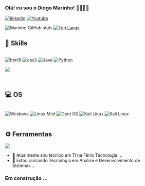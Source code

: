 ### Olá! eu sou o Diogo Marinho! 🙋🏼‍♂️👋

[![linkedin](https://img.shields.io/badge/LinkedIn-0077B5?style=for-the-badge&logo=linkedin&logoColor=white)](https://www.linkedin.com/in/diogoms/)
[![Youtube](https://img.shields.io/badge/YouTube-FF0000?style=for-the-badge&logo=youtube&logoColor=white)](https://www.youtube.com/channel/UCBD_Jv9gPu3GlI8IlR0aDOQ)


![Marinho GitHub stats](https://github-readme-stats.vercel.app/api?username=MarinhoDevTi&show_icons=true&theme=radical)
[![Top Langs](https://github-readme-stats.vercel.app/api/top-langs/?username=MarinhoDevTi)](https://github.com/anuraghazra/github-readme-stats)


## 🚀 Skills

<div style="display: inline_block"><br/>


<img aling="center" alt="html5" src="https://img.shields.io/badge/HTML-239120?style=for-the-badge&logo=html5&logoColor=white">

<img aling="center" alt="css3" src="https://img.shields.io/badge/CSS3-1572B6?style=for-the-badge&logo=css3&logoColor=white">

<img aling="center" alt="Java" src="https://img.shields.io/badge/Java-ED8B00?style=for-the-badge&logo=java&logoColor=white">

<img aling="center" alt="Python" src="https://img.shields.io/badge/Python-14354C?style=for-the-badge&logo=python&logoColor=white">


<p align="left">
  <a href="https://skillicons.dev">
    <img src="https://skillicons.dev/icons?i=html,css,java,python,md" />
  </a>
</p>

</div> </br>

## 💻 OS

<div style="display: inline_block"><br/>
<img aling="center" alt="Windows" src="https://img.shields.io/badge/Windows-0078D6?style=for-the-badge&logo=windows&logoColor=white">

<img aling="center" alt="Linux Mint" src="https://img.shields.io/badge/Linux_Mint-87CF3E?style=for-the-badge&logo=linux-mint&logoColor=white">

<img aling="center" alt="Cent OS" src="https://img.shields.io/badge/Cent%20OS-262577?style=for-the-badge&logo=CentOS&logoColor=white">

<img aling="center" alt="Kali Linux" src="https://img.shields.io/badge/Kali_Linux-557C94?style=for-the-badge&logo=kali-linux&logoColor=white">

<img aling="center" alt="Kali Linux" src="https://img.shields.io/badge/Linux-FCC624?style=for-the-badge&logo=linux&logoColor=black">

</div> </br>

## ⚙️ Ferramentas 

<p align="left">
  <a href="https://skillicons.dev">
    <img src="https://skillicons.dev/icons?i=vscode,powershell,git,github,eclipse " />
  </a>
</p>












- 🔭 Atualmente sou técnico em TI na Fênix Tecnologia ...
- 🌱 Estou cursando Técnologia em Análise e Desenvolvimento de Sistemas ...

### Em construção ...